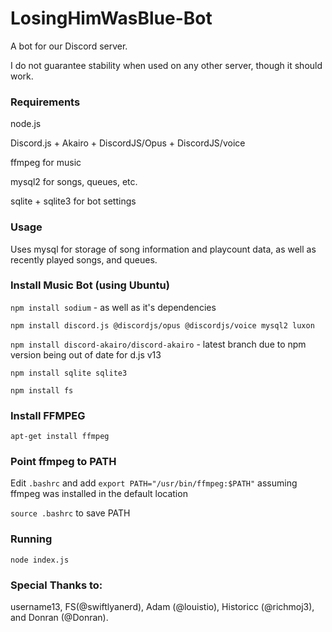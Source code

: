 # LosingHimWasBlue-Bot
A bot for our Discord server.

I do not guarantee stability when used on any other server, though it should work.

### Requirements
node.js

Discord.js + Akairo + DiscordJS/Opus + DiscordJS/voice

ffmpeg for music

mysql2 for songs, queues, etc.

sqlite + sqlite3 for bot settings

### Usage
Uses mysql for storage of song information and playcount data, as well as recently played songs, and queues.

### Install Music Bot (using Ubuntu)
`npm install sodium` - as well as it's dependencies

`npm install discord.js @discordjs/opus @discordjs/voice mysql2 luxon`

`npm install discord-akairo/discord-akairo` - latest branch due to npm version being out of date for d.js v13

`npm install sqlite sqlite3`

`npm install fs`

### Install FFMPEG

`apt-get install ffmpeg`

### Point ffmpeg to PATH
Edit `.bashrc` and add `export PATH="/usr/bin/ffmpeg:$PATH"` assuming ffmpeg was installed in the default location

`source .bashrc` to save PATH

### Running
`node index.js`

### Special Thanks to:
username13, FS(@swiftlyanerd), Adam (@louistio), Historicc (@richmoj3), and Donran (@Donran). 
